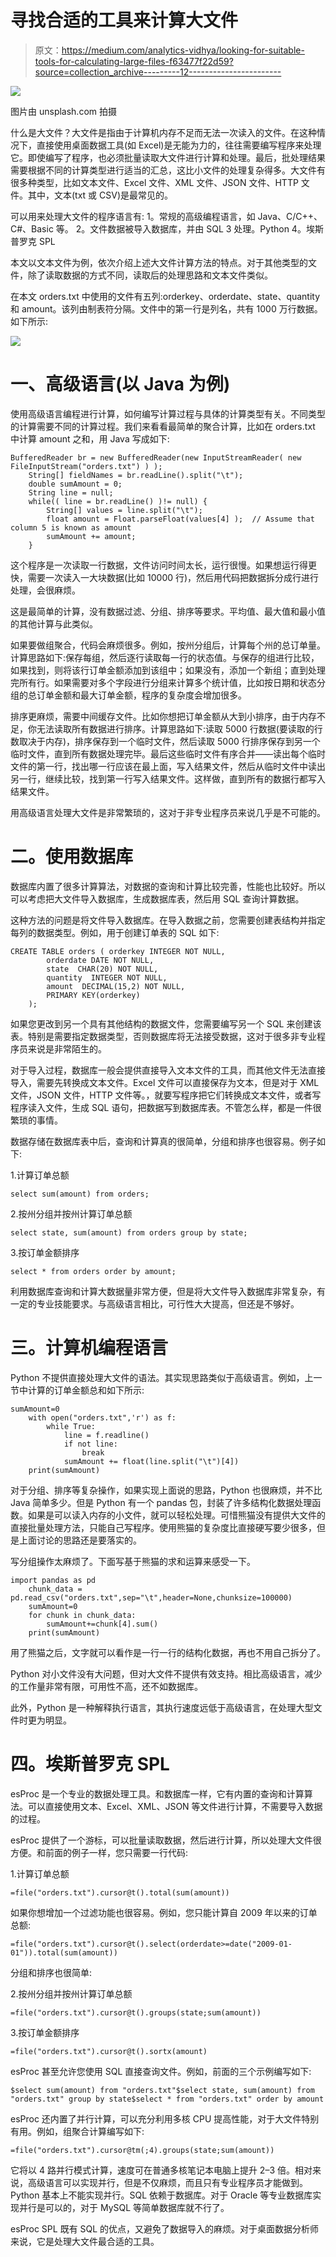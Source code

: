 # 寻找合适的工具来计算大文件

> 原文：<https://medium.com/analytics-vidhya/looking-for-suitable-tools-for-calculating-large-files-f63477f22d59?source=collection_archive---------12----------------------->

![](img/01bf42cf4230909219a7a7239b039bc4.png)

图片由 unsplash.com 拍摄

什么是大文件？大文件是指由于计算机内存不足而无法一次读入的文件。在这种情况下，直接使用桌面数据工具(如 Excel)是无能为力的，往往需要编写程序来处理它。即使编写了程序，也必须批量读取大文件进行计算和处理。最后，批处理结果需要根据不同的计算类型进行适当的汇总，这比小文件的处理复杂得多。大文件有很多种类型，比如文本文件、Excel 文件、XML 文件、JSON 文件、HTTP 文件。其中，文本(txt 或 CSV)是最常见的。

可以用来处理大文件的程序语言有:
1。常规的高级编程语言，如 Java、C/C++、C#、Basic 等。
2。文件数据被导入数据库，并由 SQL
3 处理。Python
4。埃斯普罗克 SPL

本文以文本文件为例，依次介绍上述大文件计算方法的特点。对于其他类型的文件，除了读取数据的方式不同，读取后的处理思路和文本文件类似。

在本文 orders.txt 中使用的文件有五列:orderkey、orderdate、state、quantity 和 amount。该列由制表符分隔。文件中的第一行是列名，共有 1000 万行数据。如下所示:

![](img/7cc5a88faa76f9c2ac3330fd3eb15548.png)

# 一、高级语言(以 Java 为例)

使用高级语言编程进行计算，如何编写计算过程与具体的计算类型有关。不同类型的计算需要不同的计算过程。我们来看看最简单的聚合计算，比如在 orders.txt 中计算 amount 之和，用 Java 写成如下:

```
BufferedReader br = new BufferedReader(new InputStreamReader( new FileInputStream("orders.txt") ) ); 
    String[] fieldNames = br.readLine().split("\t"); 
    double sumAmount = 0; 
    String line = null; 
    while(( line = br.readLine() )!= null) { 
        String[] values = line.split("\t"); 
        float amount = Float.parseFloat(values[4] );  // Assume that column 5 is known as amount
        sumAmount += amount; 
    }
```

这个程序是一次读取一行数据，文件访问时间太长，运行很慢。如果想运行得更快，需要一次读入一大块数据(比如 10000 行)，然后用代码把数据拆分成行进行处理，会很麻烦。

这是最简单的计算，没有数据过滤、分组、排序等要求。平均值、最大值和最小值的其他计算与此类似。

如果要做组聚合，代码会麻烦很多。例如，按州分组后，计算每个州的总订单量。计算思路如下:保存每组，然后逐行读取每一行的状态值。与保存的组进行比较，如果找到，则将该行订单金额添加到该组中；如果没有，添加一个新组；直到处理完所有行。如果需要对多个字段进行分组来计算多个统计值，比如按日期和状态分组的总订单金额和最大订单金额，程序的复杂度会增加很多。

排序更麻烦，需要中间缓存文件。比如你想把订单金额从大到小排序，由于内存不足，你无法读取所有数据进行排序。计算思路如下:读取 5000 行数据(要读取的行数取决于内存)，排序保存到一个临时文件，然后读取 5000 行排序保存到另一个临时文件，直到所有数据处理完毕。最后这些临时文件有序合并——读出每个临时文件的第一行，找出哪一行应该在最上面，写入结果文件，然后从临时文件中读出另一行，继续比较，找到第一行写入结果文件。这样做，直到所有的数据行都写入结果文件。

用高级语言处理大文件是非常繁琐的，这对于非专业程序员来说几乎是不可能的。

# 二。使用数据库

数据库内置了很多计算算法，对数据的查询和计算比较完善，性能也比较好。所以可以考虑把大文件导入数据库，生成数据库表，然后用 SQL 查询计算数据。

这种方法的问题是将文件导入数据库。在导入数据之前，您需要创建表结构并指定每列的数据类型。例如，用于创建订单表的 SQL 如下:

```
CREATE TABLE orders ( orderkey INTEGER NOT NULL, 
        orderdate DATE NOT NULL, 
        state  CHAR(20) NOT NULL,  
        quantity  INTEGER NOT NULL,  
        amount  DECIMAL(15,2) NOT NULL, 
        PRIMARY KEY(orderkey) 
    );
```

如果您更改到另一个具有其他结构的数据文件，您需要编写另一个 SQL 来创建该表。特别是需要指定数据类型，否则数据库将无法接受数据，这对于很多非专业程序员来说是非常陌生的。

对于导入过程，数据库一般会提供直接导入文本文件的工具，而其他文件无法直接导入，需要先转换成文本文件。Excel 文件可以直接保存为文本，但是对于 XML 文件，JSON 文件，HTTP 文件等。，就要写程序把它们转换成文本文件，或者写程序读入文件，生成 SQL 语句，把数据写到数据库表。不管怎么样，都是一件很繁琐的事情。

数据存储在数据库表中后，查询和计算真的很简单，分组和排序也很容易。例子如下:

1.计算订单总额

```
select sum(amount) from orders;
```

2.按州分组并按州计算订单总额

```
select state, sum(amount) from orders group by state;
```

3.按订单金额排序

```
select * from orders order by amount;
```

利用数据库查询和计算大数据量非常方便，但是将大文件导入数据库非常复杂，有一定的专业技能要求。与高级语言相比，可行性大大提高，但还是不够好。

# 三。计算机编程语言

Python 不提供直接处理大文件的语法。其实现思路类似于高级语言。例如，上一节中计算的订单金额总和如下所示:

```
sumAmount=0 
    with open("orders.txt",'r') as f: 
        while True: 
            line = f.readline() 
            if not line: 
                break 
            sumAmount += float(line.split("\t")[4]) 
    print(sumAmount)
```

对于分组、排序等复杂操作，如果实现上面说的思路，Python 也很麻烦，并不比 Java 简单多少。但是 Python 有一个 pandas 包，封装了许多结构化数据处理函数。如果是可以读入内存的小文件，就可以轻松处理。可惜熊猫没有提供大文件的直接批量处理方法，只能自己写程序。使用熊猫的复杂度比直接硬写要少很多，但是上面讨论的思路还是要落实的。

写分组操作太麻烦了。下面写基于熊猫的求和运算来感受一下。

```
import pandas as pd 
    chunk_data = pd.read_csv("orders.txt",sep="\t",header=None,chunksize=100000) 
    sumAmount=0 
    for chunk in chunk_data: 
        sumAmount+=chunk[4].sum() 
    print(sumAmount)
```

用了熊猫之后，文字就可以看作是一行一行的结构化数据，再也不用自己拆分了。

Python 对小文件没有大问题，但对大文件不提供有效支持。相比高级语言，减少的工作量非常有限，可用性不高，还不如数据库。

此外，Python 是一种解释执行语言，其执行速度远低于高级语言，在处理大型文件时更为明显。

# 四。埃斯普罗克 SPL

esProc 是一个专业的数据处理工具。和数据库一样，它有内置的查询和计算算法。可以直接使用文本、Excel、XML、JSON 等文件进行计算，不需要导入数据的过程。

esProc 提供了一个游标，可以批量读取数据，然后进行计算，所以处理大文件很方便。和前面的例子一样，您只需要一行代码:

1.计算订单总额

```
=file("orders.txt").cursor@t().total(sum(amount))
```

如果你想增加一个过滤功能也很容易。例如，您只能计算自 2009 年以来的订单总额:

```
=file("orders.txt").cursor@t().select(orderdate>=date("2009-01-01")).total(sum(amount))
```

分组和排序也很简单:

2.按州分组并按州计算订单总额

```
=file("orders.txt").cursor@t().groups(state;sum(amount))
```

3.按订单金额排序

```
=file("orders.txt").cursor@t().sortx(amount)
```

esProc 甚至允许您使用 SQL 直接查询文件。例如，前面的三个示例编写如下:

```
$select sum(amount) from "orders.txt"$select state, sum(amount) from "orders.txt" group by state$select * from "orders.txt" order by amount
```

esProc 还内置了并行计算，可以充分利用多核 CPU 提高性能，对于大文件特别有用。例如，组聚合计算编写如下:

```
=file("orders.txt").cursor@tm(;4).groups(state;sum(amount))
```

它将以 4 路并行模式计算，速度可在普通多核笔记本电脑上提升 2–3 倍。相对来说，高级语言可以实现并行，但是不仅麻烦，而且只有专业程序员才能做到。Python 基本上不能实现并行。SQL 依赖于数据库。对于 Oracle 等专业数据库实现并行是可以的，对于 MySQL 等简单数据库就不行了。

esProc SPL 既有 SQL 的优点，又避免了数据导入的麻烦。对于桌面数据分析师来说，它是处理大文件最合适的工具。